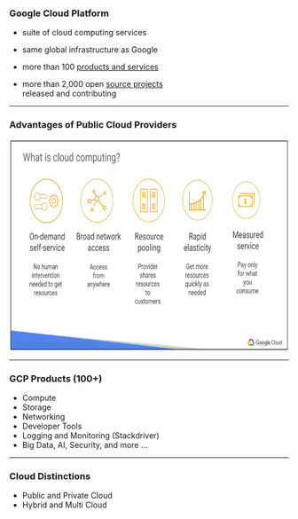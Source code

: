 ### Google Cloud Platform

- suite of cloud computing services

- same global infrastructure as Google

- more than 100 [products and services](https://cloud.google.com/products)

- more than 2,000 open [source projects](https://opensource.google/projects/explore/cloud) 
<br> released and contributing


---
### Advantages of Public Cloud Providers

<img src="https://raw.githubusercontent.com/stefanhansatos/gitpitch-template/GCP_Atos_101/assets/image/cloud-advantages.png" alt="What is cloud computing" height="380"/>

---
### GCP Products (100+)

- Compute
- Storage
- Networking
- Developer Tools
- Logging and Monitoring (Stackdriver)
- Big Data, AI, Security, and more ...

---
### Cloud Distinctions
- Public and Private Cloud 
- Hybrid and Multi Cloud 
